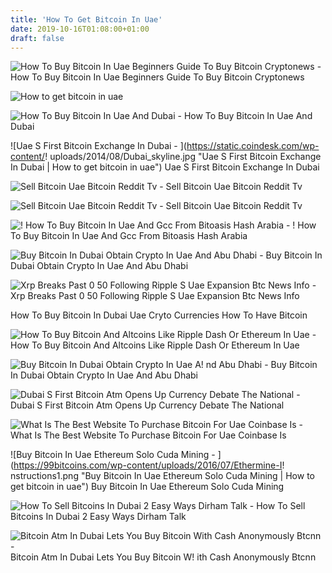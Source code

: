 ```yaml
---
title: 'How To Get Bitcoin In Uae'
date: 2019-10-16T01:08:00+01:00
draft: false
---
```


![How To Buy Bitcoin In Uae Beginners Guide To Buy Bitcoin Cryptonews - ](https://www.cryptonews.ae/wp-content/uploads/2017/12/Screen-Shot-2017-12-22-at-1.48.35-PM-1024x234.png "How To Buy Bitcoin In Uae Beginners Guide To Buy Bitcoin Cryptonews | How to get bitcoin in uae") How To Buy Bitcoin In Uae Beginners Guide To Buy Bitcoin Cryptonews

![How to get bitcoin in uae](https://www.qurtoba.net/wp-content/uploads/2017/12/Screenshot.png "How to get bitcoin in uae") 

![How To Buy Bitcoin In Uae And Dubai - ](https://www.business24-7.ae/wp-content/uploads/2017/09/buy-bitcoin-dubai-uae-640x311.jpg "How To Buy Bitcoin In Uae And Dubai | How to get bitcoin in uae") How To Buy Bitcoin In Uae And Dubai

![Uae S First Bitcoin Exchange In Dubai - ](https://static.coindesk.com/wp-content/!   uploads/2014/08/Dubai_skyline.jpg "Uae S First Bitcoin Exchange In Dubai | How to get bitcoin in uae") Uae S First Bitcoin Exchange In Dubai

![Sell Bitcoin Uae Bitcoin Reddit Tv - ](http://gettoknowbitcoin.com/wp-content/uploads/2014/08/igot.jpg "Sell Bitcoin Uae Bitcoin Reddit Tv | How to get bitcoin in uae") Sell Bitcoin Uae Bitcoin Reddit Tv

![Sell Bitcoin Uae Bitcoin Reddit Tv - ](https://baqqit.com/wp-content/uploads/2018/01/to-sell-your-btc-verify-your-act.png?e26bc0&e26bc0 "Sell Bitcoin Uae Bitcoin Reddit Tv | How to get bitcoin in uae") Sell Bitcoin Uae Bitcoin Reddit Tv

![!   How To Buy Bitcoin In Uae And Gcc From Bitoasis Hash Arabia - !   ](https://i2.wp.com/hasharabia.com/kw/wp-content/uploads/2018/04/Untitled-1.jpg?fit=830%2C441&ssl=1 "How To Buy Bitcoin In Uae And Gcc From Bitoasis Hash Arabia | How to get bitcoin in uae") How To Buy Bitcoin In Uae And Gcc From Bitoasis Hash Arabia

![Buy Bitcoin In Dubai Obtain Crypto In Uae And Abu Dhabi - ](https://i0.wp.com/www.smartbitcoininvestments.com/wp-content/uploads/2018/05/SBI_BuyBitCoinsInDubai_Cover.jpg?fit=1024%2C480&ssl=1 "Buy Bitcoin In Dubai Obtain Crypto In Uae And Abu Dhabi | How to get bitcoin in uae") Buy Bitcoin In Dubai Obtain Crypto In Uae And Abu Dhabi

![Xrp Breaks Past 0 50 Following Ripple S Uae Expansion Btc News Info - ](http://btc-news.info/wp-content/uploads/2018/11/2018110612020363.png "Xrp Breaks Past 0 50 Following Ripple S Uae Expansion Btc News Info | How to get bitcoin in uae") Xrp Breaks Past 0 50 Following Ripple S Uae Expansion Btc News Info

How To Buy Bitcoin In Dubai Uae Cryto Currencies How To Have Bitcoin

![How To Buy Bitcoin And Altcoins Like Ripple Dash Or Ethereum In Uae - ](https://steemitimages.com/DQmXT62dg7naPijBysrZ5ThGaeMWYFYVFfCfte2qeNgGmp1/wallet.PNG "How To Buy Bitcoin And Altcoins Like Ripple Dash Or Ethereum In Uae | How to get bitcoin in uae") How To Buy Bitcoin And Altcoins Like Ripple Dash Or Ethereum In Uae

![Buy Bitcoin In Dubai Obtain Crypto In Uae A!   nd Abu Dhabi - ](https://www.smartbitcoininvestments.com/wp-content/uploads/2018/06/Local-Bitcoins-Purchasing-Quick-Buy-1024x561.png "Buy Bitcoin In Dubai Obtain Crypto In Uae And A!   bu Dhabi | How to get bitcoin in uae") Buy Bitcoin In Dubai Obtain Crypto In Uae And Abu Dhabi

![Dubai S First Bitcoin Atm Opens Up Currency Debate The National - ](https://amp.thenational.ae/image/policy:1.686641:1513630970/image/jpeg.jpg?f=16x9&w=1200&$p$f$w=dfa40e8 "Dubai S First Bitcoin Atm Opens Up Currency Debate The National | How to get bitcoin in uae") Dubai S First Bitcoin Atm Opens Up Currency Debate The National

![What Is The Best Website To Purchase Bitcoin For Uae Coinbase Is - ](https://qph.fs.quoracdn.net/main-qimg-bc6fee94dcbf1b1c3e4ab900e88435ff "What Is The Best Website To Purchase Bitcoin For Uae Coinbase Is | How to get bitcoin in uae") What Is The Best Website To Purchase Bitcoin For Uae Coinbase Is

![Buy Bitcoin In Uae Ethereum Solo Cuda Mining - ](https://99bitcoins.com/wp-content/uploads/2016/07/Ethermine-I!   nstructions1.png "Buy Bitcoin In Uae Ethereum Solo Cuda Mining | How to get bitcoin in uae") Buy Bitcoin In Uae Ethereum Solo Cuda Mining

![How To Sell Bitcoins In Dubai 2 Easy Ways Dirham Talk - ](https://i0.wp.com/dirhamtalk.com/dtassets/uploads/2018/12/sell-bitcoin-localbitcoins-2.jpg?resize=584%2C398 "How To Sell Bitcoins In Dubai 2 Easy Ways Dirham Talk | How to get bitcoin in uae") How To Sell Bitcoins In Dubai 2 Easy Ways Dirham Talk

![Bitcoin Atm In Dubai Lets You Buy Bitcoin With Cash Anonymously Btcnn - ](https://www.btcnn.com/wp-content/uploads/2018/09/country-profile-uae-image-696x392.jpg "Bitcoin Atm In Dubai Lets You Buy Bitcoin With Cash Anonymously Btcnn | How to get bitcoin in uae") Bitcoin Atm In Dubai Lets You Buy Bitcoin W! ith Cash Anonymously Btcnn
